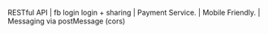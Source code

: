 


RESTful API |
fb login login + sharing | 
Payment Service. | 
Mobile Friendly. |  
Messaging via postMessage (cors)
